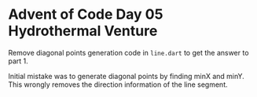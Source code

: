# Advent of Code Day 05 Hydrothermal Venture

Remove diagonal points generation code in `line.dart` to get the answer to part 1.

Initial mistake was to generate diagonal points by finding minX and minY.
This wrongly removes the direction information of the line segment.